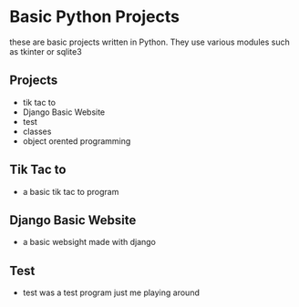 # Basic Python Projects
these are basic projects written in Python. They use various modules such as tkinter or sqlite3

## Projects
- tik tac to
- Django Basic Website
- test
- classes
- object orented programming

## Tik Tac to 
- a basic tik tac to program 
## Django Basic Website
- a basic websight made with django
## Test
- test was a test program just me playing around

